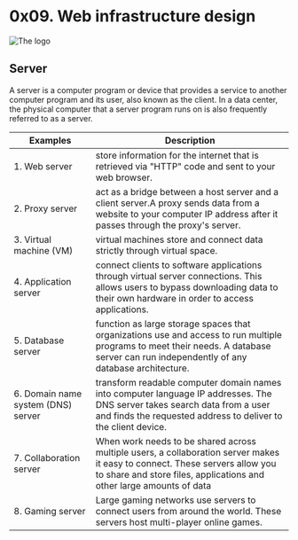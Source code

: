 # 0x09. Web infrastructure design
![The logo](https://www.shutterstock.com/image-vector/server-vector-logo-database-icon-tech-393257545)
## Server
A server is a computer program or device that provides a service to another computer program and its user, also known as the client. In a data center, the physical computer that a server program runs on is also frequently referred to as a server.

| Examples   | Description |
|------------| ------------|
| 1. Web server | store information for the internet that is retrieved via "HTTP" code and sent to your web browser.|
| 2. Proxy server | act as a bridge between a host server and a client server.A proxy sends data from a website to your computer IP address after it passes through the proxy's server.|
| 3. Virtual machine (VM) | virtual machines store and connect data strictly through virtual space.|
| 4. Application server | connect clients to software applications through virtual server connections. This allows users to bypass downloading data to their own hardware in order to access applications.|
| 5. Database server |  function as large storage spaces that organizations use and access to run multiple programs to meet their needs. A database server can run independently of any database architecture.|
| 6. Domain name system (DNS) server | transform readable computer domain names into computer language IP addresses. The DNS server takes search data from a user and finds the requested address to deliver to the client device.|
| 7. Collaboration server | When work needs to be shared across multiple users, a collaboration server makes it easy to connect. These servers allow you to share and store files, applications and other large amounts of data |
| 8. Gaming server | Large gaming networks use servers to connect users from around the world. These servers host multi-player online games.|
